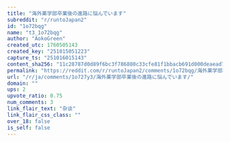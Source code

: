 ```yaml
---
title: "海外薬学部卒業後の進路に悩んでいます"
subreddit: "r/runtoJapan2"
id: "1o72bqg"
name: "t3_1o72bqg"
author: "AokoGreen"
created_utc: 1760505143
created_key: "251015051223"
capture_ts: "251016015143"
content_sha256: "11c28787d0d89f6bc3f786880c33cfe81f1bbacb691d000deaead7f2bacad4ac"
permalink: "https://reddit.com/r/runtoJapan2/comments/1o72bqg/海外薬学部卒業後の進路に悩んでいます/"
url: "/r/ja/comments/1o727y3/海外薬学部卒業後の進路に悩んでいます/"
domain: ""
ups: 2
upvote_ratio: 0.75
num_comments: 3
link_flair_text: "杂谈"
link_flair_css_class: ""
over_18: false
is_self: false
---
```


